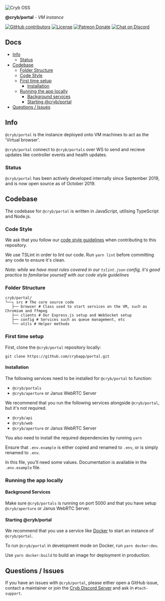 ![Cryb OSS](.github/portal-icon.png "@cryb/portal Logo")

**@cryb/portal** - _VM instance_

[![GitHub contributors](https://img.shields.io/github/contributors/crybapp/portal)](https://github.com/crybapp/portal/graphs/contributors) [![License](https://img.shields.io/github/license/crybapp/portal)](https://github.com/crybapp/portal/blob/master/LICENSE) [![Patreon Donate](https://img.shields.io/badge/donate-Patreon-red.svg)](https://patreon.com/cryb) [![Chat on Discord](https://discord.com/api/guilds/594942455749672983/widget.png)](https://discord.gg/xdhEgD5)

## Docs

* [Info](#info)
  * [Status](#status)
* [Codebase](#codebase)
  * [Folder Structure](#folder-structure)
  * [Code Style](#code-style)
  * [First time setup](#first-time-setup)
    * [Installation](#installation)
  * [Running the app locally](#running-the-app-locally)
    * [Background services](#background-services)
    * [Starting @cryb/portal](#starting-@cryb/portal)
* [Questions / Issues](#questions--issues)

## Info

`@cryb/portal` is the instance deployed onto VM machines to act as the 'Virtual browser'.

`@cryb/portal` connect to `@cryb/portals` over WS to send and recieve updates like controller events and health updates.

### Status

`@cryb/portal` has been actively developed internally since September 2019, and is now open source as of October 2019.

## Codebase

The codebase for `@cryb/portal` is written in JavaScript, utilising TypeScript and Node.js.

### Code Style

We ask that you follow our [code style guidelines](https://github.com/crybapp/library/blob/master/code-style/STYLE.md) when contributing to this repository.

We use TSLint in order to lint our code. Run `yarn lint` before committing any code to ensure it's clean.

*Note: while we have most rules covered in our `tslint.json` config, it's good practice to familarise yourself with our code style guidelines*

### Folder Structure

```
cryb/portal/
└──┐ src # The core source code
   ├── browser # Class used to start services on the VM, such as Chromium and ffmpeg
   ├── clients # Our Express.js setup and WebSocket setup
   ├── config # Services such as queue management, etc
   └── utils # Helper methods
```

### First time setup

First, clone the `@cryb/portal` repository locally:

```
git clone https://github.com/crybapp/portal.git
```

#### Installation

The following services need to be installed for `@cryb/portal` to function:

* `@cryb/portals`
* `@cryb/aperture` or Janus WebRTC Server

We recommend that you run the following services alongside `@cryb/portal`, but it's not required.

* `@cryb/api`
* `@cryb/web`
* `@cryb/aperture` or Janus WebRTC Server

You also need to install the required dependencies by running `yarn`

Ensure that `.env.example` is either copied and renamed to `.env`, or is simply renamed to `.env`.

In this file, you'll need some values. Documentation is available in the `.env.example` file.

### Running the app locally

#### Background Services

Make sure `@cryb/portals` is running on port 5000 and that you have setup `@cryb/aperture` or Janus WebRTC Server.

#### Starting @cryb/portal

We recommend that you use a service like [Docker](https://docker.com) to start an instance of `@cryb/portal`.

To run `@cryb/portal` in development mode on Docker, run `yarn docker:dev`.

Use `yarn docker:build` to build an image for deployment in production.

## Questions / Issues

If you have an issues with `@cryb/portal`, please either open a GitHub issue, contact a maintainer or join the [Cryb Discord Server](https://discord.gg/xdhEgD5) and ask in `#tech-support`.

